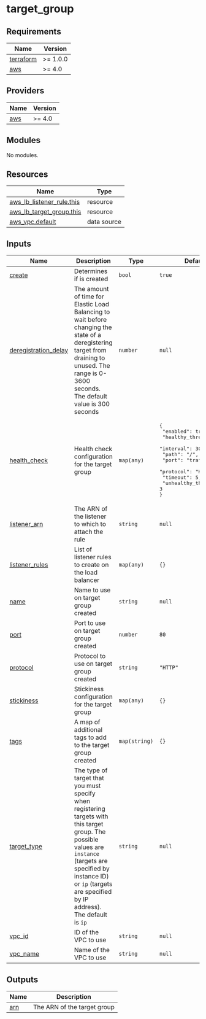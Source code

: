 # target_group

<!-- BEGINNING OF PRE-COMMIT-TERRAFORM DOCS HOOK -->
## Requirements

| Name | Version |
|------|---------|
| <a name="requirement_terraform"></a> [terraform](#requirement\_terraform) | >= 1.0.0 |
| <a name="requirement_aws"></a> [aws](#requirement\_aws) | >= 4.0 |

## Providers

| Name | Version |
|------|---------|
| <a name="provider_aws"></a> [aws](#provider\_aws) | >= 4.0 |

## Modules

No modules.

## Resources

| Name | Type |
|------|------|
| [aws_lb_listener_rule.this](https://registry.terraform.io/providers/hashicorp/aws/latest/docs/resources/lb_listener_rule) | resource |
| [aws_lb_target_group.this](https://registry.terraform.io/providers/hashicorp/aws/latest/docs/resources/lb_target_group) | resource |
| [aws_vpc.default](https://registry.terraform.io/providers/hashicorp/aws/latest/docs/data-sources/vpc) | data source |

## Inputs

| Name | Description | Type | Default | Required |
|------|-------------|------|---------|:--------:|
| <a name="input_create"></a> [create](#input\_create) | Determines if is created | `bool` | `true` | no |
| <a name="input_deregistration_delay"></a> [deregistration\_delay](#input\_deregistration\_delay) | The amount of time for Elastic Load Balancing to wait before changing the state of a deregistering target from draining to unused. The range is 0-3600 seconds. The default value is 300 seconds | `number` | `null` | no |
| <a name="input_health_check"></a> [health\_check](#input\_health\_check) | Health check configuration for the target group | `map(any)` | <pre>{<br>  "enabled": true,<br>  "healthy_threshold": 3,<br>  "interval": 30,<br>  "path": "/",<br>  "port": "traffic-port",<br>  "protocol": "HTTP",<br>  "timeout": 5,<br>  "unhealthy_threshold": 3<br>}</pre> | no |
| <a name="input_listener_arn"></a> [listener\_arn](#input\_listener\_arn) | The ARN of the listener to which to attach the rule | `string` | `null` | no |
| <a name="input_listener_rules"></a> [listener\_rules](#input\_listener\_rules) | List of listener rules to create on the load balancer | `map(any)` | `{}` | no |
| <a name="input_name"></a> [name](#input\_name) | Name to use on target group created | `string` | `null` | no |
| <a name="input_port"></a> [port](#input\_port) | Port to use on target group created | `number` | `80` | no |
| <a name="input_protocol"></a> [protocol](#input\_protocol) | Protocol to use on target group created | `string` | `"HTTP"` | no |
| <a name="input_stickiness"></a> [stickiness](#input\_stickiness) | Stickiness configuration for the target group | `map(any)` | `{}` | no |
| <a name="input_tags"></a> [tags](#input\_tags) | A map of additional tags to add to the target group created | `map(string)` | `{}` | no |
| <a name="input_target_type"></a> [target\_type](#input\_target\_type) | The type of target that you must specify when registering targets with this target group. The possible values are `instance` (targets are specified by instance ID) or `ip` (targets are specified by IP address). The default is `ip` | `string` | `null` | no |
| <a name="input_vpc_id"></a> [vpc\_id](#input\_vpc\_id) | ID of the VPC to use | `string` | `null` | no |
| <a name="input_vpc_name"></a> [vpc\_name](#input\_vpc\_name) | Name of the VPC to use | `string` | `null` | no |

## Outputs

| Name | Description |
|------|-------------|
| <a name="output_arn"></a> [arn](#output\_arn) | The ARN of the target group |
<!-- END OF PRE-COMMIT-TERRAFORM DOCS HOOK -->

